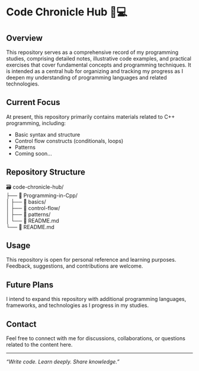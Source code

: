# Code Chronicle Hub 🧠💻

## Overview

This repository serves as a comprehensive record of my programming studies, comprising detailed notes, illustrative code examples, and practical exercises that cover fundamental concepts and programming techniques. It is intended as a central hub for organizing and tracking my progress as I deepen my understanding of programming languages and related technologies.

## Current Focus

At present, this repository primarily contains materials related to C++ programming, including:

- Basic syntax and structure  
- Control flow constructs (conditionals, loops)  
- Patterns  
- Coming soon...

## Repository Structure

🗃️ code-chronicle-hub/  
├── 📂 Programming-in-Cpp/  
│   ├── 📂 basics/  
│   ├── 📂 control-flow/  
│   ├── 📂 patterns/  
│   └── 📄 README.md  
└── 📄 README.md

## Usage

This repository is open for personal reference and learning purposes. Feedback, suggestions, and contributions are welcome.

## Future Plans

I intend to expand this repository with additional programming languages, frameworks, and technologies as I progress in my studies.

## Contact

Feel free to connect with me for discussions, collaborations, or questions related to the content here.

---

*“Write code. Learn deeply. Share knowledge.”*

